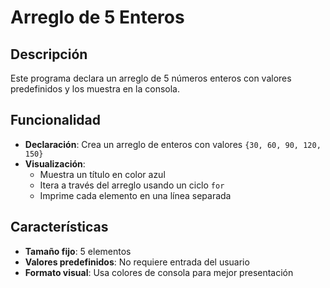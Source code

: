 
# Arreglo de 5 Enteros

## Descripción
Este programa declara un arreglo de 5 números enteros con valores predefinidos y los muestra en la consola.

## Funcionalidad
- **Declaración**: Crea un arreglo de enteros con valores `{30, 60, 90, 120, 150}`
- **Visualización**: 
  - Muestra un título en color azul
  - Itera a través del arreglo usando un ciclo `for`
  - Imprime cada elemento en una línea separada

## Características
- **Tamaño fijo**: 5 elementos
- **Valores predefinidos**: No requiere entrada del usuario
- **Formato visual**: Usa colores de consola para mejor presentación
